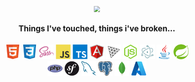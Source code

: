 <div id="header" align="center">
  <img src="https://media.giphy.com/media/dKc2fBq97S9gIzLX2j/giphy.gif" width="100"/>
</div>
<h2 align="center">Things I've touched, things i've broken...</h2> 
<h2 id="languages" align="center">
  <img src="https://github.com/devicons/devicon/blob/master/icons/html5/html5-original.svg" height="40" />
  <img src="https://github.com/devicons/devicon/blob/master/icons/css3/css3-original.svg" height="40" />
  <img src="https://github.com/devicons/devicon/blob/master/icons/sass/sass-original.svg" height="40" />
  <img src="https://github.com/devicons/devicon/blob/master/icons/javascript/javascript-original.svg" height="40" />
  <img src="https://github.com/devicons/devicon/blob/master/icons/typescript/typescript-original.svg" height="40" />
  <img src="https://github.com/devicons/devicon/blob/master/icons/angularjs/angularjs-original.svg" height="40" />
  <img src="https://github.com/devicons/devicon/blob/master/icons/threejs/threejs-original.svg" height="40" />
  <img src="https://github.com/devicons/devicon/blob/master/icons/nodejs/nodejs-original.svg" height="40" />
  <img src="https://github.com/devicons/devicon/blob/master/icons/electron/electron-original.svg" height="40" />
  <img src="https://github.com/devicons/devicon/blob/master/icons/java/java-original.svg" height="40" />
  <img src="https://github.com/devicons/devicon/blob/master/icons/spring/spring-original.svg" height="40" />
  <img src="https://github.com/devicons/devicon/blob/master/icons/php/php-original.svg" height="40" />
  <img src="https://github.com/devicons/devicon/blob/master/icons/symfony/symfony-original.svg" height="40" />
  <img src="https://github.com/devicons/devicon/blob/master/icons/mysql/mysql-original.svg" height="40" />
  <img src="https://github.com/devicons/devicon/blob/master/icons/postgresql/postgresql-original.svg" height="40" />
  <img src="https://github.com/devicons/devicon/blob/master/icons/mongodb/mongodb-original.svg" height="40" />
  <img src="https://github.com/devicons/devicon/blob/master/icons/azure/azure-original.svg" height="40" /> 
</h2>
